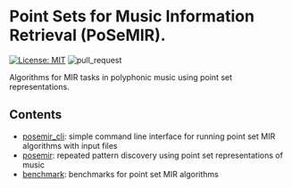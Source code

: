 # Point Sets for Music Information Retrieval (PoSeMIR).

[![License: MIT](https://img.shields.io/badge/License-MIT-yellow.svg)](https://opensource.org/licenses/MIT)
![pull_request](https://github.com/otsob/posemir/actions/workflows/main.yml/badge.svg)

Algorithms for MIR tasks in polyphonic music using point set representations.

## Contents

- [posemir_cli](./posemir_cli): simple command line interface for running point set MIR algorithms with input files
- [posemir](./posemir): repeated pattern discovery using point set representations of music
- [benchmark](./benchmark): benchmarks for point set MIR algorithms
